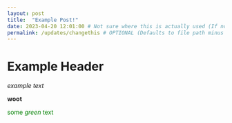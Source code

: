 ```yaml
---
layout: post
title:  "Example Post!"
date: 2023-04-20 12:01:00 # Not sure where this is actually used (If not this exact format site won't build!)
permalink: /updates/changethis # OPTIONAL (Defaults to file path minus .md)
---
```


# Example Header

_example text_

**woot**

<span style="color:green">some *green* text</span>